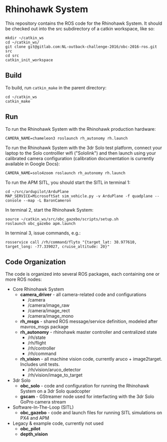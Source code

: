 # Rhinohawk System

This repository contains the ROS code for the Rhinohawk System. It should be checked out into the src subdirectory of a catkin workspace, like so:
```
mkdir ~/catkin_ws
cd ~/catkin_ws/
git clone git@gitlab.com:NL-outback-challenge-2016/obc-2016-ros.git src
cd src
catkin_init_workspace
```

## Build
To build, run `catkin_make` in the parent directory:
```
cd ~/catkin_ws
catkin_make
```

## Run
To run the Rhinohawk System with the Rhinohawk production hardware:
```
CAMERA_NAME=chameleon3 roslaunch rh_autonomy rh.launch
```

To run the Rhinohawk System with the 3dr Solo test platform, connect your laptop to the Solo controlller wifi ("Sololink") and then launch using your calibrated camera configuration (calibration documentation is currently available in Google Docs):
```
CAMERA_NAME=solo4zoom roslaunch rh_autonomy rh.launch
```

To run the APM SITL, you should start the SITL in terminal 1:
```
cd ~/src/ardupilot/ArduPlane
MAP_SERVICE=MicrosoftSat sim_vehicle.py -v ArduPlane -f quadplane --console --map -L BaronCameron
```

In terminal 2, start the Rhinohawk System:
```
source ~/catkin_ws/src/obc_gazebo/scripts/setup.sh
roslaunch obc_gazebo apm.launch
```

In terminal 3, issue commands, e.g.:
```
rosservice call /rh/command/flyto "{target_lat: 38.977610, target_long: -77.339027, cruise_altitude: 20}"

```

## Code Organization

The code is organized into several ROS packages, each containing one or more ROS nodes:

* Core Rhinohawk System
  * **camera_driver** - all camera-related code and configurations
    * /camera
    * /camera/image_raw
    * /camera/image_rect
    * /camera/image_mono
  * **rh_msgs** - shared ROS message/service definition, modeled after mavros_msgs package
  * **rh_autonomy** - rhinohawk master controller and centralized state
    * /rh/state
    * /rh/flight
    * /rh/controller
    * /rh/command
  * **rh_vision** - all machine vision code, currently aruco + image2target. Includes unit tests. 
    * /rh/vision/aruco_detector
    * /rh/vision/image_to_target
* 3dr Solo 
  * **obc_solo** - code and configuration for running the Rhinohawk System on a 3dr Solo quadcopter
  * **gscam** - GStreamer node used for interfacting with the 3dr Solo GoPro camera stream
* Software-In-The-Loop (SITL)
  * **obc_gazebo** - code and launch files for running SITL simulations on PX4 and APM
* Legacy & example code, currently not used
  * **obc_pilot**
  * **depth_vision**

